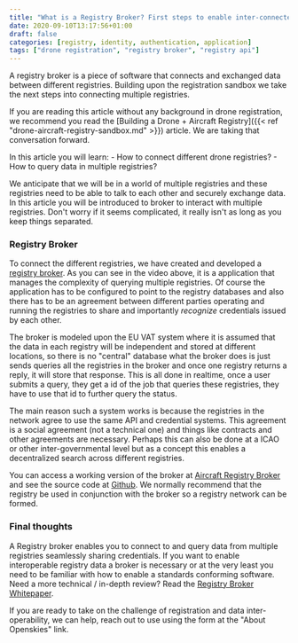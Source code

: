 ```yaml
---
title: "What is a Registry Broker? First steps to enable inter-connected Drone + Aircraft registries (Sandbox)"
date: 2020-09-10T13:17:56+01:00
draft: false
categories: [registry, identity, authentication, application]
tags: ["drone registration", "registry broker", "registry api"]
---
```


A registry broker is a piece of software that connects and exchanged data between different registries. Building upon the registration sandbox we take the next steps into connecting multiple registries. 
<!--more-->

If you are reading this article without any background in drone registration, we recommend you read the [Building a Drone + Aircraft Registry]({{< ref "drone-aircraft-registry-sandbox.md" >}}) article. We are taking that conversation forward.

In this article you will learn: 
     - How to connect different drone registries? 
     - How to query data in multiple registries?

We anticipate that we will be in a world of multiple registries and these registries need to be able to talk to each other and securely exchange data. In this article you will be introduced to broker to interact with multiple registries. Don't worry if it seems complicated, it really isn't as long as you keep things separated. 

### Registry Broker 
To connect the different registries, we have created and developed a [registry broker](https://github.com/openskies-sh/aircraftregistry-broker). As you can see in the video above, it is a  application that manages the complexity of querying multiple registries. Of course the application has to be configured to point to the registry databases and also there has to be an agreement between different parties operating and running the registries to share and importantly _recognize_ credentials issued by each other. 

The broker is modeled upon the EU VAT system where it is assumed that the data in each registry will be independent and stored at different locations, so there is no "central" database what the broker does is just sends queries all the registries in the broker and once one registry returns a reply, it will store that response. This is all done in realtime, once a user submits a query, they get a id of the job that queries these registries, they have to use that id to further query the status. 

The main reason such a system works is because the registries in the network agree to use the same API and credential systems. This agreement is a social agreement (not a technical one) and things like contracts and other agreements are necessary. Perhaps this can also be done at a ICAO or other inter-governmental level but as a concept this enables a decentralized search across different registries. 

You can access a working version of the broker at [Aircraft Registry Broker](https://aircraftregistry-broker.herokuapp.com/) and see the source code at [Github](https://github.com/openskies-sh/aircraftregistry-broker). We normally recommend that the registry be used in conjunction with the broker so a registry network can be formed. 

### Final thoughts 

A Registry broker enables you to connect to and query data from multiple registries seamlessly sharing credentials. If you want to enable interoperable registry data a broker is necessary or at the very least you need to be familiar with how to enable a standards conforming software. Need a more technical / in-depth review? Read the [Registry Broker Whitepaper](https://github.com/openskies-sh/aircraftregistry-broker/blob/master/documents/registration-brokerage-specification.md). 

If you are ready to take on the challenge of registration and data inter-operability, we can help, reach out to use using the form at the "About Openskies" link. 